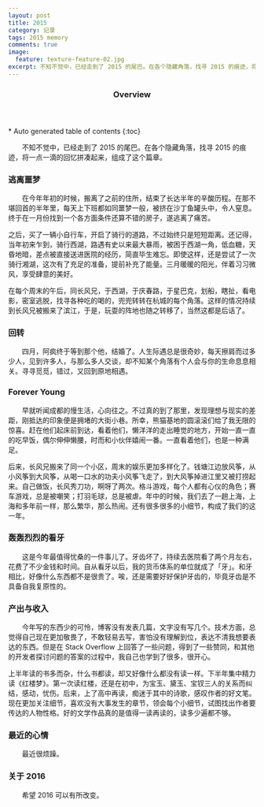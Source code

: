 ```yaml
---
layout: post
title: 2015
category: 记录
tags: 2015 memory
comments: true
image:
  feature: texture-feature-02.jpg
excerpt: 不知不觉中，已经走到了 2015 的尾巴。在各个隐藏角落，找寻 2015 的痕迹，将一点一滴的回忆拼凑起来，组成了这个篇章。
---
```


<section id="table-of-contents" class="toc">
  <header>
    <h3>Overview</h3>
  </header>
<div id="drawer" markdown="1">
*  Auto generated table of contents
{:toc}
</div>
</section>

&emsp;&emsp;不知不觉中，已经走到了 2015 的尾巴。在各个隐藏角落，找寻 2015 的痕迹，将一点一滴的回忆拼凑起来，组成了这个篇章。

### 逃离噩梦

&emsp;&emsp;在今年年初的时候，搬离了之前的住所，结束了长达半年的辛酸历程。在那不堪回首的半年里，每天上下班都如同噩梦一般，被挤在沙丁鱼罐头中，令人窒息。终于在一月份找到一个各方面条件还算不错的房子，遂逃离了痛苦。

之后，买了一辆小自行车，开启了骑行的道路，不过始终只是短短距离。还记得，当年初来乍到，骑行西湖，路遇有史以来最大暴雨，被困于西湖一角，低血糖，天昏地暗，差点被直接送进医院的经历，简直毕生难忘。即使这样，还是尝试了一次骑行湘湖，这次有了充足的准备，提前补充了能量。三月暖暖的阳光，伴着习习微风，享受肆意的美好。

在每个周末的午后，同长风兄，于西湖，于庆春路，于星巴克，划船，瞎扯，看电影，密室逃脱，找寻各种吃的喝的，兜兜转转在杭城的每个角落。这样的情况持续到长风兄被搬来了滨江，于是，玩耍的阵地也随之转移了，当然这都是后话了。 

### 回转

&emsp;&emsp;四月，阿疯终于等到那个他，结婚了。人生际遇总是很奇妙，每天擦肩而过多少人，见到许多人，与那么多人交谈，却不知某个角落有个人会与你的生命息息相关。寻寻觅觅，错过，又回到原地相遇。

### Forever Young

&emsp;&emsp;早就听闻成都的慢生活，心向往之。不过真的到了那里，发现理想与现实的差距，刚抵达的印象便是拥堵的大街小巷。所幸，熊猫基地的圆滚滚们给了我无限的惊喜。赶在他们起床前到达，看着他们，懒洋洋的走出睡觉的地方，开始一直一直的吃早饭，偶尔伸伸懒腰，时而和小伙伴嬉闹一番。一直看着他们，也是一种满足。

<!--＃

几个相熟的同事相继离职，对我的情绪影响还是蛮大的。当时还是挺低落的，总感慨于人来又人往。不太习惯这样的分别，但也无可奈何，毕竟有很多事情都是无能为力的。-->

后来，长风兄搬来了同一个小区，周末的娱乐更加多样化了。钱塘江边放风筝，从小风筝到大风筝，从喝一口水的功夫小风筝飞走了，到大风筝掉进江里又被打捞起来。自己做饭，长风秀刀功，啊呀了两次。格斗游戏，每个人都有心仪的角色；赛车游戏，总是被嘲笑；打羽毛球，总是被虐。年中的时候，我们去了一趟上海，上海和多年前一样，那么繁华，那么热闹。还有很多很多的小细节，构成了我们的这一年。

### 轰轰烈烈的看牙

&emsp;&emsp;这是今年最值得忧桑的一件事儿了。牙齿坏了，持续去医院看了两个月左右，花费了不少金钱和时间。自从看牙以后，我的货币体系的单位就成了「牙」。和牙相比，好像什么东西都不是很贵了。唉，还是需要好好保护牙齿的，毕竟牙齿是不具备自我复原性的。

### 产出与收入

&emsp;&emsp;今年写的东西少的可怜，博客没有发表几篇，文字没有写几个。技术方面，总觉得自己现在更加敬畏了，不敢轻易去写，害怕没有理解到位，表达不清我想要表达的东西。但是在 Stack Overflow 上回答了一些问题，得到了一些赞同，和其他的开发者探讨问题的答案的过程中，我自己也学到了很多，很开心。

上半年读的书多而杂，什么书都读，却又好像什么都没有读一样。下半年集中精力读《红楼梦》。第一次读红楼，还是在初中，为宝玉、黛玉、宝钗三人的关系而纠结，感动，忧伤。后来，上了高中再读，痴迷于其中的诗歌，感叹作者的好文笔。现在更加关注细节，喜欢没有大事发生的章节，领会每个小细节，试图找出作者要传达的人物性格。好的文学作品真的是值得一读再读的，读多少遍都不够。

### 最近的心情

&emsp;&emsp;最近很烦躁。

### 关于 2016

&emsp;&emsp;希望 2016 可以有所改变。

